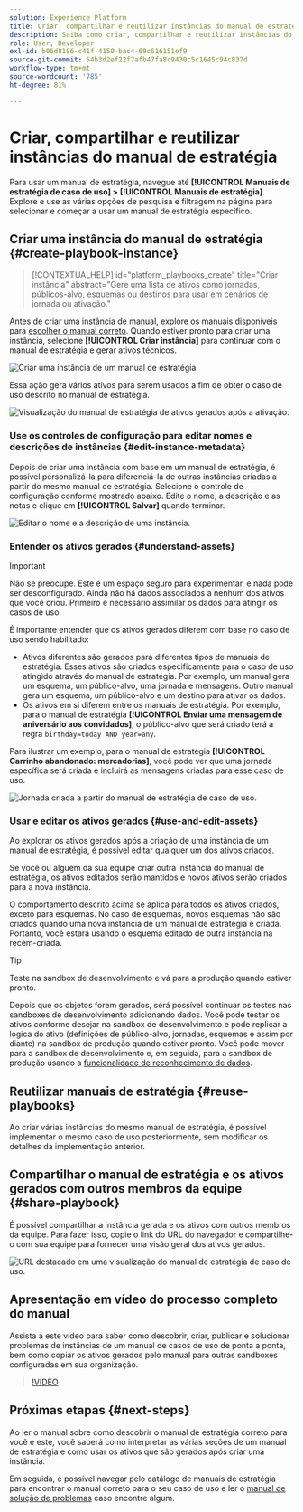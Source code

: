 ```yaml
---
solution: Experience Platform
title: Criar, compartilhar e reutilizar instâncias do manual de estratégia
description: Saiba como criar, compartilhar e reutilizar instâncias do manual de estratégia para concluir seu caso de uso de marketing.
role: User, Developer
exl-id: b06d8186-c41f-4150-bac4-69c616151ef9
source-git-commit: 54b3d2ef22f7afb47fa8c9430c5c1645c94c837d
workflow-type: tm+mt
source-wordcount: '785'
ht-degree: 81%

---
```


# Criar, compartilhar e reutilizar instâncias do manual de estratégia

Para usar um manual de estratégia, navegue até **[!UICONTROL Manuais de estratégia de caso de uso] > [!UICONTROL Manuais de estratégia]**. Explore e use as várias opções de pesquisa e filtragem na página para selecionar e começar a usar um manual de estratégia específico.

## Criar uma instância do manual de estratégia {#create-playbook-instance}

>[!CONTEXTUALHELP]
>id="platform_playbooks_create"
>title="Criar instância"
>abstract="Gere uma lista de ativos como jornadas, públicos-alvo, esquemas ou destinos para usar em cenários de jornada ou ativação."

Antes de criar uma instância de manual, explore os manuais disponíveis para [escolher o manual correto](/help/use-case-playbooks/playbooks/choose.md). Quando estiver pronto para criar uma instância, selecione **[!UICONTROL Criar instância]** para continuar com o manual de estratégia e gerar ativos técnicos.

![Criar uma instância de um manual de estratégia.](/help/use-case-playbooks/assets/playbooks/ui-guide/create-playbook-instance.png)

Essa ação gera vários ativos para serem usados a fim de obter o caso de uso descrito no manual de estratégia.

![Visualização do manual de estratégia de ativos gerados após a ativação.](/help/use-case-playbooks/assets/playbooks/ui-guide/play-view.png)

### Use os controles de configuração para editar nomes e descrições de instâncias {#edit-instance-metadata}

Depois de criar uma instância com base em um manual de estratégia, é possível personalizá-la para diferenciá-la de outras instâncias criadas a partir do mesmo manual de estratégia. Selecione o controle de configuração conforme mostrado abaixo. Edite o nome, a descrição e as notas e clique em **[!UICONTROL Salvar]** quando terminar.

![Editar o nome e a descrição de uma instância.](/help/use-case-playbooks/assets/playbooks/ui-guide/playbook-settings.gif)

### Entender os ativos gerados {#understand-assets}

>[!IMPORTANT]
>
>Não se preocupe. Este é um espaço seguro para experimentar, e nada pode ser desconfigurado. Ainda não há dados associados a nenhum dos ativos que você criou. Primeiro é necessário assimilar os dados para atingir os casos de uso.

É importante entender que os ativos gerados diferem com base no caso de uso sendo habilitado:

* Ativos diferentes são gerados para diferentes tipos de manuais de estratégia. Esses ativos são criados especificamente para o caso de uso atingido através do manual de estratégia. Por exemplo, um manual gera um esquema, um público-alvo, uma jornada e mensagens. Outro manual gera um esquema, um público-alvo e um destino para ativar os dados.
* Os ativos em si diferem entre os manuais de estratégia. Por exemplo, para o manual de estratégia **[!UICONTROL Enviar uma mensagem de aniversário aos convidados]**, o público-alvo que será criado terá a regra `birthday=today AND year=any`.

Para ilustrar um exemplo, para o manual de estratégia **[!UICONTROL Carrinho abandonado: mercadorias]**, você pode ver que uma jornada específica será criada e incluirá as mensagens criadas para esse caso de uso.

![Jornada criada a partir do manual de estratégia de caso de uso.](/help/use-case-playbooks/assets/playbooks/ui-guide/journey-preview.png)

### Usar e editar os ativos gerados {#use-and-edit-assets}

Ao explorar os ativos gerados após a criação de uma instância de um manual de estratégia, é possível editar qualquer um dos ativos criados.

Se você ou alguém da sua equipe criar outra instância do manual de estratégia, os ativos editados serão mantidos e novos ativos serão criados para a nova instância.

O comportamento descrito acima se aplica para todos os ativos criados, exceto para esquemas. No caso de esquemas, novos esquemas não são criados quando uma nova instância de um manual de estratégia é criada. Portanto, você estará usando o esquema editado de outra instância na recém-criada.

>[!TIP]
>
>Teste na sandbox de desenvolvimento e vá para a produção quando estiver pronto.
>
>Depois que os objetos forem gerados, será possível continuar os testes nas sandboxes de desenvolvimento adicionando dados. Você pode testar os ativos conforme desejar na sandbox de desenvolvimento e pode replicar a lógica do ativo (definições de público-alvo, jornadas, esquemas e assim por diante) na sandbox de produção quando estiver pronto. Você pode mover para a sandbox de desenvolvimento e, em seguida, para a sandbox de produção usando a [funcionalidade de reconhecimento de dados](/help/use-case-playbooks/playbooks/data-awareness.md).

## Reutilizar manuais de estratégia {#reuse-playbooks}

Ao criar várias instâncias do mesmo manual de estratégia, é possível implementar o mesmo caso de uso posteriormente, sem modificar os detalhes da implementação anterior.

## Compartilhar o manual de estratégia e os ativos gerados com outros membros da equipe {#share-playbook}

É possível compartilhar a instância gerada e os ativos com outros membros da equipe. Para fazer isso, copie o link do URL do navegador e compartilhe-o com sua equipe para fornecer uma visão geral dos ativos gerados.

![URL destacado em uma visualização do manual de estratégia de caso de uso.](/help/use-case-playbooks/assets/playbooks/ui-guide/playbook-url.png)

## Apresentação em vídeo do processo completo do manual

Assista a este vídeo para saber como descobrir, criar, publicar e solucionar problemas de instâncias de um manual de casos de uso de ponta a ponta, bem como copiar os ativos gerados pelo manual para outras sandboxes configuradas em sua organização.

>[!VIDEO](https://video.tv.adobe.com/v/3427058/?learn=on)

## Próximas etapas {#next-steps}

Ao ler o manual sobre como descobrir o manual de estratégia correto para você e este, você saberá como interpretar as várias seções de um manual de estratégia e como usar os ativos que são gerados após criar uma instância.

Em seguida, é possível navegar pelo catálogo de manuais de estratégia para encontrar o manual correto para o seu caso de uso e ler o [manual de solução de problemas](/help/use-case-playbooks/playbooks/troubleshooting.md) caso encontre algum.
